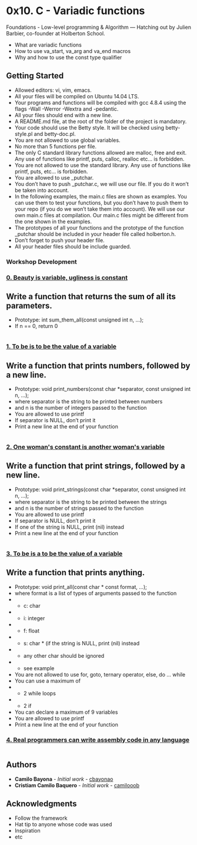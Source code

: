 # 0x10. C - Variadic functions
Foundations - Low-level programming & Algorithm ― Hatching out
by Julien Barbier, co-founder at Holberton School.

* What are variadic functions
* How to use va_start, va_arg and va_end macros
* Why and how to use the const type qualifier


## Getting Started

* Allowed editors: vi, vim, emacs.
* All your files will be compiled on Ubuntu 14.04 LTS.
* Your programs and functions will be compiled with gcc 4.8.4 using the flags -Wall -Werror -Wextra and -pedantic.
* All your files should end with a new line.
* A README.md file, at the root of the folder of the project is mandatory.
* Your code should use the Betty style. It will be checked using betty-style.pl and betty-doc.pl.
* You are not allowed to use global variables.
* No more than 5 functions per file.
* The only C standard library functions allowed are malloc, free and exit. Any use of functions like printf, puts, calloc, realloc etc… is forbidden.
* You are not allowed to use the standard library. Any use of functions like printf, puts, etc… is forbidden.
* You are allowed to use \_putchar.
* You don’t have to push \_putchar.c, we will use our file. If you do it won’t be taken into account.
* In the following examples, the main.c files are shown as examples. You can use them to test your functions, but you don’t have to push them to your repo (if you do we won’t take them into account). We will use our own main.c files at compilation. Our main.c files might be different from the one shown in the examples.
* The prototypes of all your functions and the prototype of the function \_putchar should be included in your header file called holberton.h.
* Don’t forget to push your header file.
* All your header files should be include guarded.

### Workshop Development

### [0. Beauty is variable, ugliness is constant](./0-sum_them_all.c)
## Write a function that returns the sum of all its parameters.
* Prototype: int sum_them_all(const unsigned int n, ...);
* If n == 0, return 0
```
```

### [1. To be is to be the value of a variable](./1-print_numbers.c)
## Write a function that prints numbers, followed by a new line.
* Prototype: void print_numbers(const char *separator, const unsigned int n, ...);
* where separator is the string to be printed between numbers
* and n is the number of integers passed to the function
* You are allowed to use printf
* If separator is NULL, don’t print it
* Print a new line at the end of your function
```
```

### [2. One woman's constant is another woman's variable](./2-print_strings.c)
## Write a function that print strings, followed by a new line.
* Prototype: void print_strings(const char *separator, const unsigned int n, ...);
* where separator is the string to be printed between the strings
* and n is the number of strings passed to the function
* You are allowed to use printf
* If separator is NULL, don’t print it
* If one of the string is NULL, print (nil) instead
* Print a new line at the end of your function
```
```
### [3. To be is a to be the value of a variable](./3-print_all.c)
## Write a function that prints anything.

* Prototype: void print_all(const char * const format, ...);
* where format is a list of types of arguments passed to the function
* * c: char
* * i: integer
* * f: float
* * s: char * (if the string is NULL, print (nil) instead
* * any other char should be ignored
* * see example
* You are not allowed to use for, goto, ternary operator, else, do ... while
* You can use a maximum of
* * 2 while loops
* * 2 if
* You can declare a maximum of 9 variables
* You are allowed to use printf
* Print a new line at the end of your function

### [4. Real programmers can write assembly code in any language](./100-hello_holberton.asm)
```
```
## Authors

* **Camilo Bayona** - *Initial work* - [cbayonao](https://github.com/cbayonao)
* **Cristiam Camilo Baquero** - *Initial work* - [camilooob](https://github.com/camilooob)

## Acknowledgments

* Follow the framework
* Hat tip to anyone whose code was used
* Inspiration
* etc
